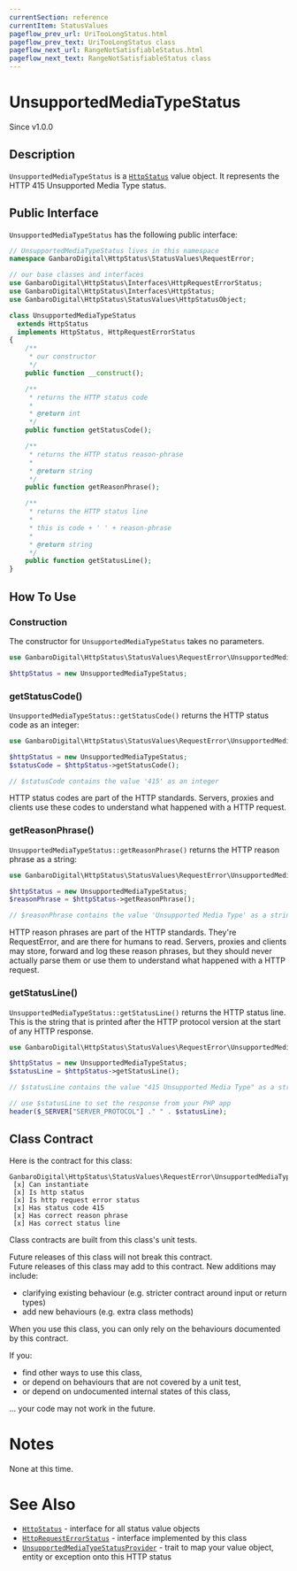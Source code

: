 ```yaml
---
currentSection: reference
currentItem: StatusValues
pageflow_prev_url: UriTooLongStatus.html
pageflow_prev_text: UriTooLongStatus class
pageflow_next_url: RangeNotSatisfiableStatus.html
pageflow_next_text: RangeNotSatisfiableStatus class
---
```


# UnsupportedMediaTypeStatus

<div class="callout info">
Since v1.0.0
</div>

## Description

`UnsupportedMediaTypeStatus` is a [`HttpStatus`](../Interfaces/HttpStatus.html) value object. It represents the HTTP 415 Unsupported Media Type status.

## Public Interface

`UnsupportedMediaTypeStatus` has the following public interface:

```php
// UnsupportedMediaTypeStatus lives in this namespace
namespace GanbaroDigital\HttpStatus\StatusValues\RequestError;

// our base classes and interfaces
use GanbaroDigital\HttpStatus\Interfaces\HttpRequestErrorStatus;
use GanbaroDigital\HttpStatus\Interfaces\HttpStatus;
use GanbaroDigital\HttpStatus\StatusValues\HttpStatusObject;

class UnsupportedMediaTypeStatus
  extends HttpStatus
  implements HttpStatus, HttpRequestErrorStatus
{
    /**
     * our constructor
     */
    public function __construct();

    /**
     * returns the HTTP status code
     *
     * @return int
     */
    public function getStatusCode();

    /**
     * returns the HTTP status reason-phrase
     *
     * @return string
     */
    public function getReasonPhrase();

    /**
     * returns the HTTP status line
     *
     * this is code + ' ' + reason-phrase
     *
     * @return string
     */
    public function getStatusLine();
}
```

## How To Use

### Construction

The constructor for `UnsupportedMediaTypeStatus` takes no parameters.

```php
use GanbaroDigital\HttpStatus\StatusValues\RequestError\UnsupportedMediaTypeStatus;

$httpStatus = new UnsupportedMediaTypeStatus;
```

### getStatusCode()

`UnsupportedMediaTypeStatus::getStatusCode()` returns the HTTP status code as an integer:

```php
use GanbaroDigital\HttpStatus\StatusValues\RequestError\UnsupportedMediaTypeStatus;

$httpStatus = new UnsupportedMediaTypeStatus;
$statusCode = $httpStatus->getStatusCode();

// $statusCode contains the value '415' as an integer
```

HTTP status codes are part of the HTTP standards. Servers, proxies and clients use these codes to understand what happened with a HTTP request.

### getReasonPhrase()

`UnsupportedMediaTypeStatus::getReasonPhrase()` returns the HTTP reason phrase as a string:

```php
use GanbaroDigital\HttpStatus\StatusValues\RequestError\UnsupportedMediaTypeStatus;

$httpStatus = new UnsupportedMediaTypeStatus;
$reasonPhrase = $httpStatus->getReasonPhrase();

// $reasonPhrase contains the value 'Unsupported Media Type' as a string
```

HTTP reason phrases are part of the HTTP standards. They're RequestError, and are there for humans to read. Servers, proxies and clients may store, forward and log these reason phrases, but they should never actually parse them or use them to understand what happened with a HTTP request.

### getStatusLine()

`UnsupportedMediaTypeStatus::getStatusLine()` returns the HTTP status line. This is the string that is printed after the HTTP protocol version at the start of any HTTP response.

```php
use GanbaroDigital\HttpStatus\StatusValues\RequestError\UnsupportedMediaTypeStatus;

$httpStatus = new UnsupportedMediaTypeStatus;
$statusLine = $httpStatus->getStatusLine();

// $statusLine contains the value "415 Unsupported Media Type" as a string

// use $statusLine to set the response from your PHP app
header($_SERVER["SERVER_PROTOCOL"] ." " . $statusLine);
```

## Class Contract

Here is the contract for this class:

    GanbaroDigital\HttpStatus\StatusValues\RequestError\UnsupportedMediaTypeStatus
     [x] Can instantiate
     [x] Is http status
     [x] Is http request error status
     [x] Has status code 415
     [x] Has correct reason phrase
     [x] Has correct status line

Class contracts are built from this class's unit tests.

<div class="callout success">
Future releases of this class will not break this contract.
</div>

<div class="callout info" markdown="1">
Future releases of this class may add to this contract. New additions may include:

* clarifying existing behaviour (e.g. stricter contract around input or return types)
* add new behaviours (e.g. extra class methods)
</div>

<div class="callout warning" markdown="1">
When you use this class, you can only rely on the behaviours documented by this contract.

If you:

* find other ways to use this class,
* or depend on behaviours that are not covered by a unit test,
* or depend on undocumented internal states of this class,

... your code may not work in the future.
</div>

# Notes

None at this time.

# See Also

* [`HttpStatus`](../Interfaces/HttpStatus.html) - interface for all status value objects
* [`HttpRequestErrorStatus`](../Interfaces/HttpRequestErrorStatus.html) - interface implemented by this class
* [`UnsupportedMediaTypeStatusProvider`](../StatusProviders/UnsupportedMediaTypeStatusProvider.html) - trait to map your value object, entity or exception onto this HTTP status
